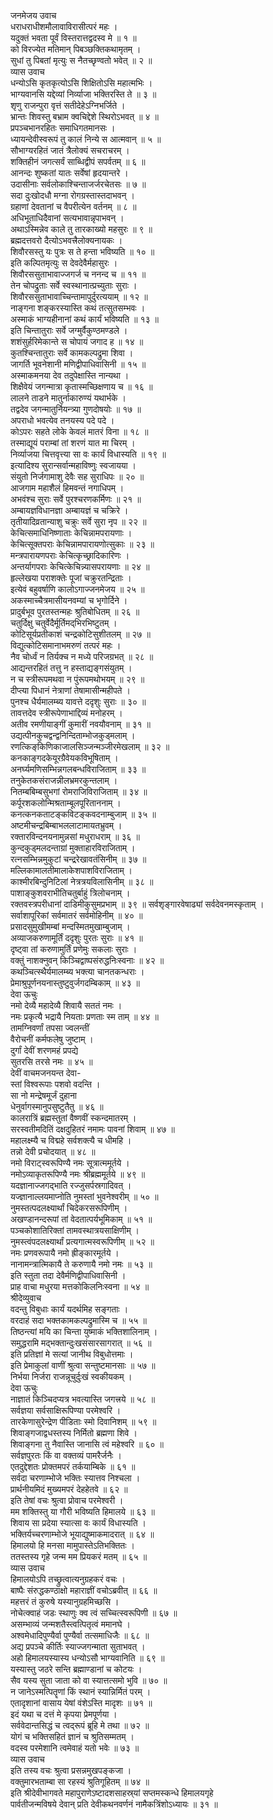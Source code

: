जनमेजय उवाच  
धराधराधीशमौलावाविरासीत्परं महः ।  
यदुक्तं भवता पूर्वं विस्तरात्तद्वदस्व मे ॥ १ ॥  
को विरज्येत मतिमान् पिबञ्छक्तिकथामृतम् ।  
सुधां तु पिबतां मृत्युः स नैतच्छृण्वतो भवेत् ॥ २ ॥  
व्यास उवाच  
धन्योऽसि कृतकृत्योऽसि शिक्षितोऽसि महात्मभिः ।  
भाग्यवानसि यद्देव्यां निर्व्याजा भक्तिरस्ति ते ॥ ३ ॥  
शृणु राजन्पुरा वृत्तं सतीदेहेऽग्निभर्जिते ।  
भ्रान्तः शिवस्तु बभ्राम क्वचिद्देशे स्थिरोऽभवत् ॥ ४ ॥  
प्रपञ्चभानरहितः समाधिगतमानसः ।  
ध्यायन्देवीस्वरूपं तु कालं निन्ये स आत्मवान् ॥ ५ ॥  
सौभाग्यरहितं जातं त्रैलोक्यं सचराचरम् ।  
शक्तिहीनं जगत्सर्वं साब्धिद्वीपं सपर्वतम् ॥ ६ ॥  
आनन्दः शुष्कतां यातः सर्वेषां हृदयान्तरे ।  
उदासीनाः सर्वलोकाश्चिन्ताजर्जरचेतसः ॥ ७ ॥  
सदा दुःखोदधौ मग्ना रोगग्रस्तास्तदाभवन् ।  
ग्रहाणां देवतानां च वैपरीत्येन वर्तनम् ॥ ८ ॥  
अधिभूताधिदैवानां सत्यभावान्नृपाभवन् ।  
अथाऽस्मिन्नेव काले तु तारकाख्यो महसुरः ॥ ९ ॥  
ब्रह्मदत्तवरो दैत्योऽभवत्त्रैलोक्यनायकः ।  
शिवौरसस्तु यः पुत्रः स ते हन्ता भविष्यति ॥ १० ॥  
इति कल्पितमृत्युः स देवदेवैर्महासुरः ।  
शिवौरससुताभावाज्जगर्ज च ननन्द च ॥ ११ ॥  
तेन चोपद्रुताः सर्वे स्वस्थानात्प्रच्युताः सुराः ।  
शिवौरससुताभावाच्चिन्तामापुर्दुरत्ययाम् ॥ १२ ॥  
नाङ्गना शङ्करस्यास्ति कथं तत्सुतसम्भवः ।  
अस्माकं भाग्यहीनानां कथं कार्यं भविष्यति ॥ १३ ॥  
इति चिन्तातुराः सर्वे जग्मुर्वैकुण्ठमण्डले ।  
शशंसुर्हरिमेकान्ते स चोपायं जगाद ह ॥ १४ ॥  
कुतश्चिन्तातुराः सर्वे कामकल्पद्रुमा शिवा ।  
जागर्ति भूवनेशानी मणिद्वीपाधिवासिनी ॥ १५ ॥  
अस्माकमनया देव तदुपेक्षास्ति नान्यथा ।  
शिक्षैवेयं जगन्मात्रा कृतास्मच्छिक्षणाय च ॥ १६ ॥  
लालने ताडने मातुर्नाकारुण्यं यथार्भके ।  
तद्वदेव जगन्मातुर्नियन्त्र्या गुणदोषयोः ॥ १७ ॥  
अपराधो भवत्येव तनयस्य पदे पदे ।  
कोऽपरः सहते लोके केवलं मातरं विना ॥ १८ ॥  
तस्माद्यूयं पराम्बां तां शरणं यात मा चिरम् ।  
निर्व्याजया चित्तवृत्त्या सा वः कार्यं विधास्यति ॥ १९ ॥  
इत्यादिश्य सुरान्सर्वान्महाविष्णुः स्वजायया ।  
संयुतो निर्जगामाशु देवैः सह सुराधिपः ॥ २० ॥  
आजगाम महाशैलं हिमवन्तं नगाधिपम् ।  
अभवंश्च सुराः सर्वे पुरश्चरणकर्मिणः ॥ २१ ॥  
अम्बायज्ञविधानज्ञा अम्बायज्ञं च चक्रिरे ।  
तृतीयादिव्रतान्याशु चक्रुः सर्वे सुरा नृप ॥ २२ ॥  
केचित्समाधिनिष्णाताः केचिन्नामपरायणाः ।  
केचित्सूक्तपराः केचिन्नामपारायणोत्सुकाः ॥ २३ ॥  
मन्त्रपारायणपराः केचित्कृच्छ्रादिकारिणः ।  
अन्तर्यागपराः केचित्केचिन्न्यासपरायणाः ॥ २४ ॥  
हृल्लेखया पराशक्तेः पूजां चक्रुरतन्द्रिताः ।  
इत्येवं बहुवर्षाणि कालोऽगाज्जनमेजय ॥ २५ ॥  
अकस्माच्चैत्रमासीयनवम्यां च भृगोर्दिने ।  
प्रादुर्बभूव पुरतस्तन्महः श्रुतिबोधितम् ॥ २६ ॥  
चतुर्दिक्षु चतुर्वेदैर्मूर्तिमद्‌भिरभिष्टुतम् ।  
कोटिसूर्यप्रतीकाशं चन्द्रकोटिसुशीतलम् ॥ २७ ॥  
विद्युत्कोटिसमानाभमरुणं तत्परं महः ।  
नैव चोर्ध्वं न तिर्यक्च न मध्ये परिजग्रभत् ॥ २८ ॥  
आद्यन्तरहितं तत्तु न हस्ताद्यङ्गसंयुतम् ।  
न च स्त्रीरूपमथवा न पुंरूपमथोभयम् ॥ २९ ॥  
दीप्त्या पिधानं नेत्राणां तेषामासीन्महीपते ।  
पुनश्च धैर्यमालम्ब्य यावत्ते ददृशुः सुराः ॥ ३० ॥  
तावत्तदेव स्त्रीरूपेणाभाद्दिव्यं मनोहरम् ।  
अतीव रमणीयाङ्गीं कुमारीं नवयौवनाम् ॥ ३१ ॥  
उद्यत्पीनकुचद्वन्द्वनिन्दिताम्भोजकुड्मलाम् ।  
रणत्किङ्‌किणिकाजालसिञ्जन्मञ्जीरमेखलाम् ॥ ३२ ॥  
कनकाङ्गदकेयूरग्रैवेयकविभूषिताम् ।  
अनर्घ्यमणिसम्भिन्नगलबन्धविराजिताम् ॥ ३३ ॥  
तनुकेतकसंराजन्नीलभ्रमरकुन्तलाम् ।  
नितम्बबिम्बसुभगां रोमराजिविराजिताम् ॥ ३४ ॥  
कर्पूरशकलोन्मिश्रताम्बूलपूरिताननाम् ।  
कनत्कनकताटङ्कविटङ्कवदनाम्बुजाम् ॥ ३५ ॥  
अष्टमीचन्द्रबिम्बाभललाटामायतभ्रुवम् ।  
रक्तारविन्दनयनामुन्नसां मधुराधराम् ॥ ३६ ॥  
कुन्दकुड्मलदन्ताग्रां मुक्ताहारविराजिताम् ।  
रत्नसम्भिन्नमुकुटां चन्द्ररेखावतंसिनीम् ॥ ३७ ॥  
मल्लिकामालतीमालाकेशपाशविराजिताम् ।  
काश्मीरबिन्दुनिटिलां नेत्रत्रयविलासिनीम् ॥ ३८ ॥  
पाशाङ्कुशवराभीतिचतुर्बाहुं त्रिलोचनाम् ।  
रक्तवस्त्रपरीधानां दाडिमीकुसुमप्रभाम् ॥ ३९ ॥
सर्वशृङ्गारवेषाढ्यां सर्वदेवनमस्कृताम् ।  
सर्वाशापूरिकां सर्वमातरं सर्वमोहिनीम् ॥ ४० ॥  
प्रसादसुमुखीमम्बां मन्दस्मितमुखाम्बुजाम् ।  
अव्याजकरुणामूर्तिं ददृशुः पुरतः सुराः ॥ ४१ ॥  
दृष्ट्वा तां करुणामुर्तिं प्रणेमुः सकलाः सुराः ।  
वक्तुं नाशक्नुवन् किञ्चिद्वाष्पसंरुद्धनिःस्वनाः ॥ ४२ ॥  
कथञ्चित्स्थैर्यमालम्ब्य भक्त्या चानतकन्धराः ।  
प्रेमाश्रुपूर्णनयनास्तुष्टुवुर्जगदम्बिकाम् ॥ ४३ ॥  
देवा ऊचुः  
नमो देव्यै महादेव्यै शिवायै सततं नमः ।  
नमः प्रकृत्यै भद्रायै नियताः प्रणताः स्म ताम् ॥ ४४ ॥  
तामग्निवर्णां तपसा ज्वलन्तीं  
     वैरोचनीं कर्मफलेषु जुष्टाम् ।  
दुर्गां देवीं शरणमहं प्रपद्ये  
     सुतरसि तरसे नमः ॥ ४५ ॥  
देवीं वाचमजनयन्त देवा-  
     स्तां विश्वरूपाः पशवो वदन्ति ।  
सा नो मन्द्रेषमूर्जं दुहाना  
     धेनुर्वागस्मानुपसुष्टुतैतु ॥ ४६ ॥  
कालरात्रिं ब्रह्मस्तुतां वैष्णवीं स्कन्दमातरम् ।  
सरस्वतीमदितिं दक्षदुहितरं नमामः पावनां शिवाम् ॥ ४७ ॥  
महालक्ष्म्यै च विद्महे सर्वशक्त्यै च धीमहि ।  
तन्नो देवी प्रचोदयात् ॥ ४८ ॥  
नमो विराट्स्वरूपिण्यै नमः सूत्रात्ममूर्तये ।  
नमोऽव्याकृतरूपिण्यै नमः श्रीब्रह्ममूर्तये ॥ ४९ ॥  
यदज्ञानाज्जगद्‌भाति रज्जुसर्पस्रगादिवत् ।  
यज्ज्ञानाल्लयमाप्नोति नुमस्तां भुवनेश्वरीम् ॥ ५० ॥  
नुमस्तत्पदलक्ष्यार्थां चिदेकरसरूपिणीम् ।  
अखण्डानन्दरूपां तां वेदतात्पर्यभूमिकाम् ॥ ५१ ॥  
पञ्चकोशातिरिक्तां तामवस्थात्रयसाक्षिणीम् ।  
नुमस्त्वंपदलक्ष्यार्थां प्रत्यगात्मस्वरूपिणीम् ॥ ५२ ॥  
नमः प्रणवरूपायै नमो ह्रीङ्कारमूर्तये ।  
नानामन्त्रात्मिकायै ते करुणायै नमो नमः ॥ ५३ ॥  
इति स्तुता तदा देवैर्मणिद्वीपाधिवासिनी ।  
प्राह वाचा मधुरया मत्तकोकिलनिःस्वना ॥ ५४ ॥  
श्रीदेव्युवाच  
वदन्तु विबुधाः कार्यं यदर्थमिह सङ्गताः ।  
वरदाहं सदा भक्तकामकल्पद्रुमास्मि च ॥ ५५ ॥  
तिष्ठन्त्यां मयि का चिन्ता युष्माकं भक्तिशालिनाम् ।  
समुद्धरामि मद्‌भक्तान्दुःखसंसारसागरात् ॥ ५६ ॥  
इति प्रतिज्ञां मे सत्यां जानीथ विबुधोत्तमाः ।  
इति प्रेमाकुलां वाणीं श्रुत्वा सन्तुष्टमानसाः ॥ ५७ ॥  
निर्भया निर्जरा राजन्नूचुर्दुःखं स्वकीयकम् ।  
देवा ऊचुः  
नाज्ञातं किञ्चिदप्यत्र भवत्यास्ति जगत्त्रये ॥ ५८ ॥  
सर्वज्ञया सर्वसाक्षिरूपिण्या परमेश्वरि ।  
तारकेणासुरेन्द्रेण पीडिताः स्मो दिवानिशम् ॥ ५९ ॥  
शिवाङ्गजाद्वधस्तस्य निर्मितो ब्रह्मणा शिवे ।  
शिवाङ्गना तु नैवास्ति जानासि त्वं महेश्वरि ॥ ६० ॥  
सर्वज्ञपुरतः किं वा वक्तव्यं पामरैर्जनैः ।  
एतदुद्देशतः प्रोक्तमपरं तर्कयाम्बिके ॥ ६१ ॥  
सर्वदा चरणाम्भोजे भक्तिः स्यात्तव निश्चला ।  
प्रार्थनीयमिदं मुख्यमपरं देहहेतवे ॥ ६२ ॥  
इति तेषां वचः श्रुत्वा प्रोवाच परमेश्वरी ।  
मम शक्तिस्तु या गौरी भविष्यति हिमालये ॥ ६३ ॥  
शिवाय सा प्रदेया स्यात्सा वः कार्यं विधास्यति ।  
भक्तिर्यच्चरणाम्भोजे भूयाद्युष्माकमादरात् ॥ ६४ ॥  
हिमालयो हि मनसा मामुपास्तेऽतिभक्तितः ।  
ततस्तस्य गृहे जन्म मम प्रियकरं मतम् ॥ ६५ ॥  
व्यास उवाच  
हिमालयोऽपि तच्छ्रुत्वात्यनुग्रहकरं वचः ।  
बाष्पैः संरुद्धकण्ठाक्षो महाराज्ञीं वचोऽब्रवीत् ॥ ६६ ॥  
महत्तरं तं कुरुषे यस्यानुग्रहमिच्छसि ।  
नोचेत्क्वाहं जडः स्थाणुः क्व त्वं सच्चित्स्वरूपिणी ॥ ६७ ॥  
असम्भाव्यं जन्मशतैस्त्वत्पितृत्वं ममानघे ।  
अश्वमेधादिपुण्यैर्वा पुण्यैर्वा तत्समाधिजैः ॥ ६८ ॥  
अद्य प्रपञ्चे कीर्तिः स्याज्जगन्माता सुताभवत् ।  
अहो हिमालयस्यास्य धन्योऽसौ भाग्यवानिति ॥ ६९ ॥  
यस्यास्तु जठरे सन्ति ब्रह्माण्डानां च कोटयः ।  
सैव यस्य सुता जाता को वा स्यात्तत्समो भुवि ॥ ७० ॥  
न जानेऽस्मत्पितॄणां किं स्थानं स्यान्निर्मितं परम् ।  
एतादृशानां वासाय येषां वंशेऽस्ति मादृशः ॥ ७१ ॥  
इदं यथा च दत्तं मे कृपया प्रेमपूर्णया ।  
सर्ववेदान्तसिद्धं च त्वद्‌रूपं ब्रूहि मे तथा ॥ ७२ ॥  
योगं च भक्तिसहितं ज्ञानं च श्रुतिसम्मतम् ।  
वदस्व परमेशानि त्वमेवाहं यतो भवेः ॥ ७३ ॥  
व्यास उवाच  
इति तस्य वचः श्रुत्वा प्रसन्नमुखपङ्कजा ।  
वक्तुमारभताम्बा सा रहस्यं श्रुतिगूहितम् ॥ ७४ ॥  
इति श्रीदेवीभागवते महापुराणेऽष्टादशसाहस्र्यां सप्तमस्कन्धे हिमालयगृहे  
पार्वतीजन्मविषये देवान् प्रति देवीकथनवर्णनं नामैकत्रिंशोऽध्यायः ॥ ३१ ॥

